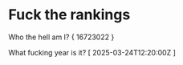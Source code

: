 # Fuck the rankings

Who the hell am I?
{ 16723022 }

What fucking year is it?
[ 2025-03-24T12:20:00Z ]
